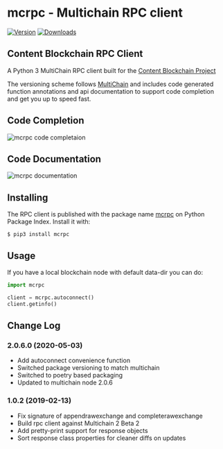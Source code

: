 # mcrpc - Multichain RPC client

[![Version](https://img.shields.io/pypi/v/mcrpc.svg)](https://pypi.python.org/pypi/mcrpc/)
[![Downloads](https://pepy.tech/badge/mcrpc)](https://pepy.tech/project/mcrpc)


## Content Blockchain RPC Client

A Python 3 MultiChain RPC client built for the 
[Content Blockchain Project](https://content-blockchain.org/)

The versioning scheme follows [MultiChain](https://www.multichain.com/download-community/)
and includes code generated function annotations and api documentation to support code 
completion and get you up to speed fast.


## Code Completion

![mcrpc code completaion](https://raw.githubusercontent.com/coblo/mcrpc/master/images/mcrpc_cc.png)


## Code Documentation

![mcrpc documentation](https://raw.githubusercontent.com/coblo/mcrpc/master/images/mcrpc_doc.png)


## Installing

The RPC client is published with the package name [mcrpc](https://pypi.python.org/pypi/mcrpc) 
on Python Package Index. Install it with:

```console
$ pip3 install mcrpc
```

## Usage

If you have a local blockchain node with default data-dir you can do:

```python
import mcrpc

client = mcrpc.autoconnect()
client.getinfo()
```

## Change Log

### 2.0.6.0 (2020-05-03)
- Add autoconnect convenience function
- Switched package versioning to match multichain
- Switched to poetry based packaging
- Updated to multichain node 2.0.6


### 1.0.2 (2019-02-13)
- Fix signature of appendrawexchange and completerawexchange
- Build rpc client against Multichain 2 Beta 2
- Add pretty-print support for response objects
- Sort response class properties for cleaner diffs on updates
